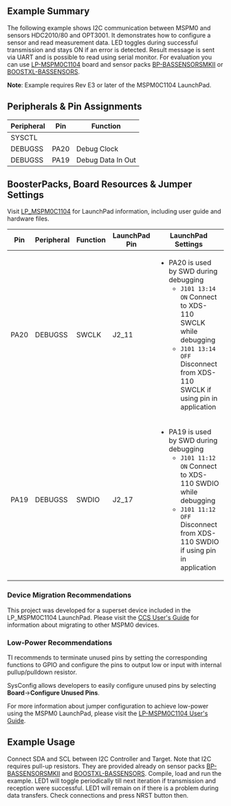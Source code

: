 ## Example Summary

The following example shows I2C communication between MSPM0 and sensors HDC2010/80 and OPT3001. It demonstrates how to configure a sensor and read measurement data. LED toggles during successful transmission and stays ON if an error is detected. Result message is sent via UART and is possible to read using serial monitor. For evaluation you can use [LP-MSPM0C1104](https://www.ti.com/tool/LP-MSPM0C1104) board and sensor packs [BP-BASSENSORSMKII](https://www.ti.com/tool/BP-BASSENSORSMKII) or [BOOSTXL-BASSENSORS](https://www.ti.com/tool/BOOSTXL-BASSENSORS).

**Note**: Example requires Rev E3 or later of the MSPM0C1104 LaunchPad.

## Peripherals & Pin Assignments

| Peripheral | Pin | Function |
| --- | --- | --- |
| SYSCTL |  |  |
| DEBUGSS | PA20 | Debug Clock |
| DEBUGSS | PA19 | Debug Data In Out |

## BoosterPacks, Board Resources & Jumper Settings

Visit [LP_MSPM0C1104](https://www.ti.com/tool/LP-MSPM0C1104) for LaunchPad information, including user guide and hardware files.

| Pin | Peripheral | Function | LaunchPad Pin | LaunchPad Settings |
| --- | --- | --- | --- | --- |
| PA20 | DEBUGSS | SWCLK | J2_11 | <ul><li>PA20 is used by SWD during debugging<br><ul><li>`J101 13:14 ON` Connect to XDS-110 SWCLK while debugging<br><li>`J101 13:14 OFF` Disconnect from XDS-110 SWCLK if using pin in application</ul></ul> |
| PA19 | DEBUGSS | SWDIO | J2_17 | <ul><li>PA19 is used by SWD during debugging<br><ul><li>`J101 11:12 ON` Connect to XDS-110 SWDIO while debugging<br><li>`J101 11:12 OFF` Disconnect from XDS-110 SWDIO if using pin in application</ul></ul> |

### Device Migration Recommendations
This project was developed for a superset device included in the LP_MSPM0C1104 LaunchPad. Please
visit the [CCS User's Guide](https://software-dl.ti.com/msp430/esd/MSPM0-SDK/latest/docs/english/tools/ccs_ide_guide/doc_guide/doc_guide-srcs/ccs_ide_guide.html#sysconfig-project-migration)
for information about migrating to other MSPM0 devices.

### Low-Power Recommendations
TI recommends to terminate unused pins by setting the corresponding functions to
GPIO and configure the pins to output low or input with internal
pullup/pulldown resistor.

SysConfig allows developers to easily configure unused pins by selecting **Board**→**Configure Unused Pins**.

For more information about jumper configuration to achieve low-power using the
MSPM0 LaunchPad, please visit the [LP-MSPM0C1104 User's Guide](https://www.ti.com/lit/slau908).

## Example Usage

Connect SDA and SCL between I2C Controller and Target. Note that I2C requires pull-up resistors. They are provided already on sensor packs [BP-BASSENSORSMKII](https://www.ti.com/tool/BP-BASSENSORSMKII) and [BOOSTXL-BASSENSORS](https://www.ti.com/tool/BOOSTXL-BASSENSORS).
Compile, load and run the example. LED1 will toggle periodically till next iteration if transmission and reception were successful. LED1 will remain on if there is a problem during data transfers. Check connections and press NRST button then.
